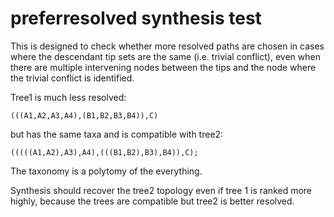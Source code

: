 # preferresolved synthesis test

This is designed to check whether more resolved paths are chosen in cases where the descendant tip sets are the same (i.e. trivial conflict), even when there are multiple intervening nodes between the tips and the node where the trivial conflict is identified. 

Tree1 is much less resolved:

    (((A1,A2,A3,A4),(B1,B2,B3,B4)),C)

but has the same taxa and is compatible with tree2:

    (((((A1,A2),A3),A4),(((B1,B2),B3),B4)),C);

The taxonomy is a polytomy of the everything.

Synthesis should recover the tree2 topology even if tree 1 is ranked more highly, because the trees are compatible but tree2 is better resolved.